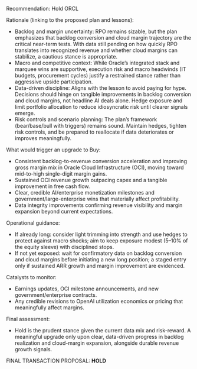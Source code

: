 Recommendation: Hold ORCL

Rationale (linking to the proposed plan and lessons):
- Backlog and margin uncertainty: RPO remains sizable, but the plan emphasizes that backlog conversion and cloud margin trajectory are the critical near-term tests. With data still pending on how quickly RPO translates into recognized revenue and whether cloud margins can stabilize, a cautious stance is appropriate.
- Macro and competitive context: While Oracle’s integrated stack and marquee wins are supportive, execution risk and macro headwinds (IT budgets, procurement cycles) justify a restrained stance rather than aggressive upside participation.
- Data-driven discipline: Aligns with the lesson to avoid paying for hype. Decisions should hinge on tangible improvements in backlog conversion and cloud margins, not headline AI deals alone. Hedge exposure and limit portfolio allocation to reduce idiosyncratic risk until clearer signals emerge.
- Risk controls and scenario planning: The plan’s framework (bear/base/bull with triggers) remains sound. Maintain hedges, tighten risk controls, and be prepared to reallocate if data deteriorates or improves meaningfully.

What would trigger an upgrade to Buy:
- Consistent backlog-to-revenue conversion acceleration and improving gross margin mix in Oracle Cloud Infrastructure (OCI), moving toward mid-to-high single-digit margin gains.
- Sustained OCI revenue growth outpacing capex and a tangible improvement in free cash flow.
- Clear, credible AI/enterprise monetization milestones and government/large-enterprise wins that materially affect profitability.
- Data integrity improvements confirming revenue visibility and margin expansion beyond current expectations.

Operational guidance:
- If already long: consider light trimming into strength and use hedges to protect against macro shocks; aim to keep exposure modest (5–10% of the equity sleeve) with disciplined stops.
- If not yet exposed: wait for confirmatory data on backlog conversion and cloud margins before initiating a new long position; a staged entry only if sustained ARR growth and margin improvement are evidenced.

Catalysts to monitor:
- Earnings updates, OCI milestone announcements, and new government/enterprise contracts.
- Any credible revisions to OpenAI utilization economics or pricing that meaningfully affect margins.

Final assessment:
- Hold is the prudent stance given the current data mix and risk-reward. A meaningful upgrade only upon clear, data-driven progress in backlog realization and cloud-margin expansion, alongside durable revenue growth signals.

FINAL TRANSACTION PROPOSAL: **HOLD**